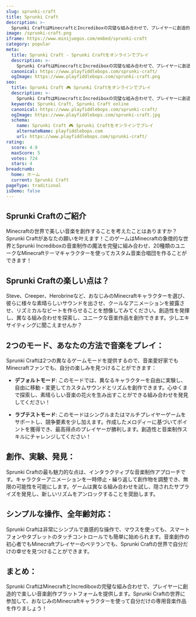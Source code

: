 ```yaml
---
slug: sprunki-craft
title: Sprunki Craft
description: >-
  Sprunki CraftはMinecraftとIncrediboxの完璧な組み合わせで、プレイヤーに創造的で楽しい音楽創作プラットフォームを提供します。Sprunki Craftの世界に参加して、おなじみのMinecraftキャラクターを使って自分だけの専用音楽作品を作りましょう！
image: /sprunki-craft.png
iframe: https://www.minijuegos.com/embed/sprunki-craft
category: popular
meta:
  title: Sprunki Craft - Sprunki Craftをオンラインでプレイ
  description: >-
    Sprunki CraftはMinecraftとIncrediboxの完璧な組み合わせで、プレイヤーに創造的で楽しい音楽創作プラットフォームを提供します。Sprunki Craftの世界に参加して、おなじみのMinecraftキャラクターを使って自分だけの専用音楽作品を作りましょう！
  canonical: https://www.playfiddlebops.com/sprunki-craft/
  ogImage: https://www.playfiddlebops.com/sprunki-craft.png
seo:
  title: Sprunki Craft 🎮 Sprunki Craftをオンラインでプレイ
  description: >-
    Sprunki CraftはMinecraftとIncrediboxの完璧な組み合わせで、プレイヤーに創造的で楽しい音楽創作プラットフォームを提供します。Sprunki Craftの世界に参加して、おなじみのMinecraftキャラクターを使って自分だけの専用音楽作品を作りましょう！
  keywords: Sprunki Craft, Sprunki Craft online
  canonical: https://www.playfiddlebops.com/sprunki-craft/
  ogImage: https://www.playfiddlebops.com/sprunki-craft.jpg
  schema:
    name: Sprunki Craft 🎮 Sprunki Craftをオンラインでプレイ
    alternateName: playfiddlebops.com
    url: https://www.playfiddlebops.com/sprunki-craft/
rating:
  score: 4.9
  maxScore: 5
  votes: 724
  stars: 4
breadcrumb:
  home: ホーム
  current: Sprunki Craft
pageType: traditional
isDemo: false
---
```


## Sprunki Craftのご紹介

Minecraftの世界で美しい音楽を創作することを考えたことはありますか？Sprunki Craftがあなたの願いを叶えます！このゲームはMinecraftの象徴的な世界とSprunki Incrediboxの音楽制作の魔法を完璧に組み合わせ、20種類のユニークなMinecraftテーマキャラクターを使ってカスタム音楽合唱団を作ることができます！

## Sprunki Craftの楽しい点は？

Steve、Creeper、Herobrineなど、おなじみのMinecraftキャラクターを選び、彼らに様々な素晴らしいサウンドを出させ、クールなアニメーションを披露させ、リズミカルなビートを作らせることを想像してみてください。創造性を発揮し、異なる組み合わせを探索し、ユニークな音楽作品を創作できます。少しエキサイティングに聞こえませんか？

## 2つのモード、あなたの方法で音楽をプレイ：

Sprunki Craftは2つの異なるゲームモードを提供するので、音楽愛好家でもMinecraftファンでも、自分の楽しみを見つけることができます：

- **デフォルトモード**: このモードでは、異なるキャラクターを自由に実験し、自由に移動・変更してカスタムサウンドとリズムを創作できます。心ゆくまで探索し、素晴らしい音楽の花火を生み出すことができる組み合わせを発見してください！

- **ラブテストモード**: このモードはシングルまたはマルチプレイヤーゲームをサポートし、競争要素を少し加えます。作成したメロディーに基づいてポイントを獲得でき、最高得点のプレイヤーが勝利します。創造性と音楽制作スキルにチャレンジしてください！

## 創作、実験、発見：

Sprunki Craftの最も魅力的な点は、インタラクティブな音楽制作アプローチです。キャラクターアニメーションを一時停止・繰り返して創作物を調整でき、無限の可能性を可能にします。ゲームは異なる組み合わせを試し、隠されたサプライズを発見し、新しいリズムをアンロックすることを奨励します。

## シンプルな操作、全年齢対応：

Sprunki Craftは非常にシンプルで直感的な操作で、マウスを使っても、スマートフォンやタブレットのタッチコントロールでも簡単に始められます。音楽創作の初心者でもMinecraftプレイヤーのベテランでも、Sprunki Craftの世界で自分だけの幸せを見つけることができます。

## まとめ：

Sprunki CraftはMinecraftとIncrediboxの完璧な組み合わせで、プレイヤーに創造的で楽しい音楽創作プラットフォームを提供します。Sprunki Craftの世界に参加して、おなじみのMinecraftキャラクターを使って自分だけの専用音楽作品を作りましょう！